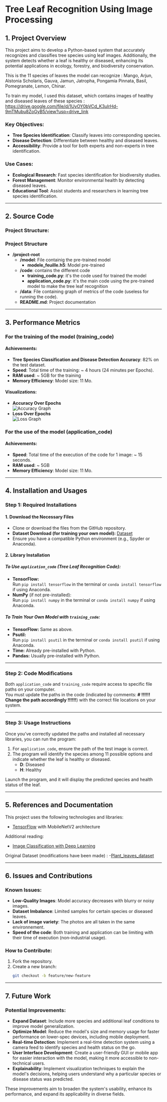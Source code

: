 # Tree Leaf Recognition Using Image Processing

## 1. Project Overview

This project aims to develop a Python-based system that accurately recognizes and classifies tree species using leaf images. Additionally, the system detects whether a leaf is healthy or diseased, enhancing its potential applications in ecology, forestry, and biodiversity conservation.

This is the 11 species of leaves the model can recognize : 
Mango,
Arjun, 
Alstonia Scholaris, 
Gauva,
Jamun, 
Jatropha,
Pongamia Pinnata, 
Basil, 
Pomegranate, 
Lemon, 
Chinar.

To train my model, I used this dataset, which contains images of healthy and diseased leaves of these species : https://drive.google.com/file/d/1UyOY0bVCd_K3uIrHd-9mTMubu8ZoGyB5/view?usp=drive_link 

### Key Objectives:
- **Tree Species Identification**: Classify leaves into corresponding species.
- **Disease Detection**: Differentiate between healthy and diseased leaves.
- **Accessibility**: Provide a tool for both experts and non-experts in tree identification.

### Use Cases:
- **Ecological Research**: Fast species identification for biodiversity studies.
- **Forest Management**: Monitor environmental health by detecting diseased leaves.
- **Educational Tool**: Assist students and researchers in learning tree species identification.

---

## 2. Source Code

### Project Structure:

### Project Structure

- **/project-root**  
  - **/model**: File containig the pre-trained model
      - **modele_feuille.h5**: Model  pre-trained
  - **/code**: contains the different code
      - **training_code.py**: it's the code used for trained the model
      - **application_code.py**: it's the main code using the pre-trained model to make the tree leaf recognition
  - **/data**: File containing graph of metrics of the code (useless for running the code).
  - **README.md**: Project documentation  




---

## 3. Performance Metrics

### For the training of the model (training_code)

#### Achievements:
- **Tree Species Classification and Disease Detection Accuracy**: 82% on the test dataset.
- **Speed**: Total time of the training: ~ 4 hours (24 minutes per Epochs).
- **RAM used**: ~ 5GB for the training
- **Memory Efficiency**: Model size: 11 Mo.

#### Visualizations:
- **Accuracy Over Epochs**  
  ![Accuracy Graph](data/accuracy_graph.png)
- **Loss Over Epochs**  
  ![Loss Graph](data/loss_graph.png)  


### For the use of the model (application_code)

#### Achievements:
- **Speed**: Total time of the execution of the code for 1 image: ~ 15 seconds.
- **RAM used**: ~ 5GB 
- **Memory Efficiency**: Model size: 11 Mo.


---

## 4. Installation and Usages

### Step 1: Required Installations

#### 1. Download the Necessary Files
- Clone or download the files from the GitHub repository.
- **Dataset Download (for training your own model):** [Dataset](https://drive.google.com/file/d/1UyOY0bVCd_K3uIrHd-9mTMubu8ZoGyB5/view?usp=drive_link)
- Ensure you have a compatible Python environment (e.g., Spyder or Anaconda).

#### 2. Library Installation

##### To Use `application_code` (Tree Leaf Recognition Code):
- **TensorFlow:**  
  Run `pip install tensorflow` in the terminal or `conda install tensorflow` if using Anaconda.
- **NumPy** (if not pre-installed):  
  Run `pip install numpy` in the terminal or `conda install numpy` if using Anaconda.

##### To Train Your Own Model with `training_code`:
- **TensorFlow:** Same as above.
- **Psutil:**  
  Run `pip install psutil` in the terminal or `conda install psutil` if using Anaconda.
- **Time:** Already pre-installed with Python.
- **Pandas:** Usually pre-installed with Python.

---

### Step 2: Code Modifications

Both `application_code` and `training_code` require access to specific file paths on your computer.  
You must update the paths in the code (indicated by comments: **# !!!!!! Change the path accordingly !!!!!!**) with the correct file locations on your system.

---

### Step 3: Usage Instructions

Once you’ve correctly updated the paths and installed all necessary libraries, you can run the program:  

1. For `application_code`, ensure the path of the test image is correct.  
2. The program will identify the species among 11 possible options and indicate whether the leaf is healthy or diseased.  
   - **D**: Diseased  
   - **H**: Healthy

Launch the program, and it will display the predicted species and health status of the leaf.


---

## 5. References and Documentation

This project uses the following technologies and libraries:
- [TensorFlow](https://www.tensorflow.org/) with MobileNetV2 architecture

Additional reading:
- [Image Classification with Deep Learning](https://www.tensorflow.org/tutorials/images/classification)

Original Dataset (modifications have been made) : 
-[Plant_leaves_dataset](https://www.kaggle.com/datasets/csafrit2/plant-leaves-for-image-classification/data)

---

## 6. Issues and Contributions

### Known Issues:
- **Low-Quality Images**: Model accuracy decreases with blurry or noisy images.
- **Dataset Imbalance**: Limited samples for certain species or diseased leaves.
- **Lack of image variety**: The photos are all taken in the same environnement.
- **Speed of the code**: Both training and application can be limiting with their time of execution (non-industrial usage).

### How to Contribute:
1. Fork the repository.
2. Create a new branch:
   ```bash
   git checkout -b feature/new-feature

---

## 7. Future Work

### Potential Improvements: 
- **Expand Dataset**: Include more species and additional leaf conditions to improve model generalization.
- **Optimize Model**: Reduce the model's size and memory usage for faster performance on lower-spec devices, including mobile deployment.
- **Real-time Detection**: Implement a real-time detection system using a camera feed to identify species and health status on the go.
- **User Interface Development**: Create a user-friendly GUI or mobile app for easier interaction with the model, making it more accessible to non-technical users.
- **Explainability**: Implement visualization techniques to explain the model's decisions, helping users understand why a particular species or disease status was predicted.

These improvements aim to broaden the system's usability, enhance its performance, and expand its applicability in diverse fields.




